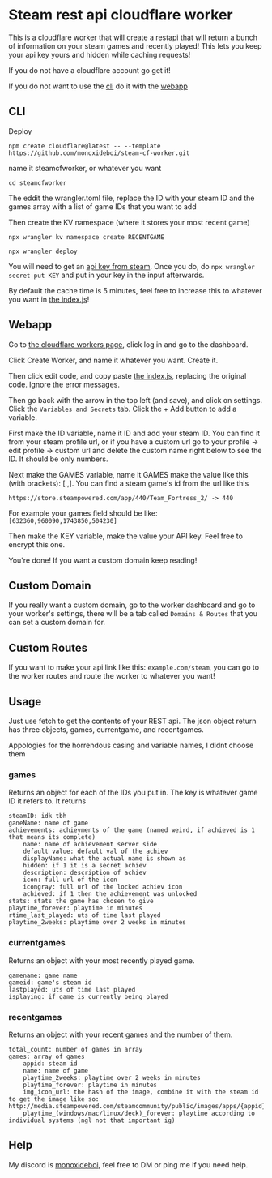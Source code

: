 # Steam rest api cloudflare worker

This is a cloudflare worker that will create a restapi that will return a bunch of information on your steam games and recently played! This lets you keep your api key yours and hidden while caching requests!

If you do not have a cloudflare account go get it!

If you do not want to use the [cli](#CLI) do it with the [webapp](#webapp)

## CLI

Deploy
```
npm create cloudflare@latest -- --template https://github.com/monoxideboi/steam-cf-worker.git
```
name it steamcfworker, or whatever you want
```
cd steamcfworker
```

The eddit the wrangler.toml file, replace the ID with your steam ID and the games array with a list of game IDs that you want to add

Then create the KV namespace (where it stores your most recent game)

```
npx wrangler kv namespace create RECENTGAME
```

```
npx wrangler deploy
```
You will need to get an [api key from steam](https://steamcommunity.com/dev/apikey). Once you do, do
`npx wrangler secret put KEY`
and put in your key in the input afterwards.

By default the cache time is 5 minutes, feel free to increase this to whatever you want in [the index.js](./src/index.js)!

## Webapp

Go to [the cloudflare workers page](https://workers.cloudflare.com/), click log in and go to the dashboard.

Click Create Worker, and name it whatever you want. Create it.

Then click edit code, and copy paste [the index.js](./src/index.js), replacing the original code. Ignore the error messages.

Then go back with the arrow in the top left (and save), and click on settings. Click the `Variables and Secrets` tab. Click the + Add button to add a variable.

First make the ID variable, name it ID and add your steam ID. You can find it from your steam profile url, or if you have a custom url go to your profile -> edit profile -> custom url and delete the custom name right below to see the ID. It should be only numbers.

Next make the GAMES variable, name it GAMES make the value like this (with brackets): [<gameid>,<gameid>,<gameid>]. You can find a steam game's id from the url like this
```
https://store.steampowered.com/app/440/Team_Fortress_2/ -> 440
```
For example your games field should be like: `[632360,960090,1743850,504230]`

Then make the KEY variable, make the value your API key. Feel free to encrypt this one.

You're done! If you want a custom domain keep reading!

## Custom Domain

If you really want a custom domain, go to the worker dashboard and go to your worker's settings, there will be a tab called `Domains & Routes` that you can set a custom domain for.

## Custom Routes
If you want to make your api link like this: `example.com/steam`, you can go to the worker routes and route the worker to whatever you want!

## Usage
Just use fetch to get the contents of your REST api. The json object return has three objects, games, currentgame, and recentgames.

Appologies for the horrendous casing and variable names, I didnt choose them

### games
Returns an object for each of the IDs you put in. The key is whatever game ID it refers to. It returns
```
steamID: idk tbh
ganeName: name of game
achievements: achievments of the game (named weird, if achieved is 1 that means its complete)
    name: name of achievement server side
    default value: default val of the achiev
    displayName: what the actual name is shown as
    hidden: if 1 it is a secret achiev
    description: description of achiev
    icon: full url of the icon
    icongray: full url of the locked achiev icon
    achieved: if 1 then the achievement was unlocked
stats: stats the game has chosen to give
playtime_forever: playtime in minutes
rtime_last_played: uts of time last played
playtime_2weeks: playtime over 2 weeks in minutes
```

### currentgames
Returns an object with your most recently played game.
```
gamename: game name
gameid: game's steam id
lastplayed: uts of time last played
isplaying: if game is currently being played
```

### recentgames
Returns an object with your recent games and the number of them.
```
total_count: number of games in array
games: array of games
    appid: steam id
    name: name of game
    playtime_2weeks: playtime over 2 weeks in minutes
    playtime_forever: playtime in minutes
    img_icon_url: the hash of the image, combine it with the steam id to get the image like so: http://media.steampowered.com/steamcommunity/public/images/apps/{appid}/{hash}.jpg
    playtime_(windows/mac/linux/deck)_forever: playtime according to individual systems (ngl not that important ig)
```

## Help
My discord is [monoxideboi](https://discord.com/users/375379813403328523), feel free to DM or ping me if you need help.
